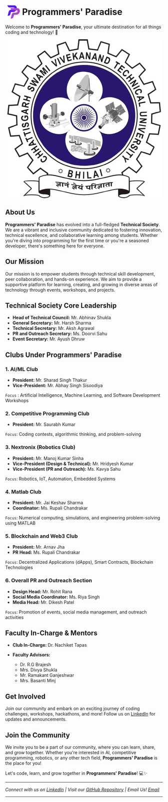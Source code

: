 <p align="Left">
  <img src="PPlogo.png" alt="PP Logo" width="50" style="vertical-align: middle;">
  <span style="font-size: 2em; font-weight: bold; vertical-align: middle;">Programmers' Paradise</span>
</p>


Welcome to **Programmers' Paradise**, your ultimate destination for all things coding and technology! 🚀

<p align="center">
  <img src="CSVTU_IMG.png" alt="Grid Image">
</p>

## About Us

**Programmers' Paradise** has evolved into a full-fledged **Technical Society**. We are a vibrant and inclusive community dedicated to fostering innovation, technical excellence, and collaborative learning among students. Whether you're diving into programming for the first time or you're a seasoned developer, there's something here for everyone.

## Our Mission

Our mission is to empower students through technical skill development, peer collaboration, and hands-on experience. We aim to provide a supportive platform for learning, creating, and growing in diverse areas of technology through events, workshops, and projects.

## Technical Society Core Leadership

* **Head of Technical Council:** Mr. Abhinav Shukla
* **General Secretary:** Mr. Harsh Sharma
* **Technical Secretary:** Mr. Aksh Agrawal
* **PR and Outreach Secretary:** Ms. Doorvi Sahu
* **Event Secretary:** Mr. Ayush Dhruw

## Clubs Under Programmers' Paradise

### 1. AI/ML Club

* **President:** Mr. Sharad Singh Thakur
* **Vice-President:** Mr. Abhay Singh Sisoodiya

`Focus` : Artificial Intelligence, Machine Learning, and Software Development Workshops

### 2. Competitive Programming Club

* **President:** Mr. Saurabh Kumar

`Focus`: Coding contests, algorithmic thinking, and problem-solving

### 3. Nextronix (Robotics Club)

* **President:** Mr. Manoj Kumar Sinha
* **Vice-President (Design & Technical):** Mr. Hridyesh Kumar
* **Vice-President (PR and Outreach):** Ms. Kavya Sahu

`Focus`: Robotics, IoT, Automation, Embedded Systems

### 4. Matlab Club

* **President:** Mr. Jai Keshav Sharma
* **Coordinator:** Ms. Rupali Chandrakar

`Focus`: Numerical computing, simulations, and engineering problem-solving using MATLAB

### 5. Blockchain and Web3 Club

* **President:** Mr. Arnav Jha
* **PR Head:** Ms. Rupali Chandrakar

`Focus`: Decentralized Applications (dApps), Smart Contracts, Blockchain Technologies

### 6. Overall PR and Outreach Section

* **Design Head:** Mr. Rohit Rana
* **Social Media Coordinator:** Ms. Riya Singh
* **Media Head:** Mr. Dikesh Patel

`Focus`: Promotion of events, social media management, and outreach activities

## Faculty In-Charge & Mentors

* **Club In-Charge:** Dr. Nachiket Tapas
* **Faculty Advisors:**

  * Dr. R.G Brajesh
  * Mrs. Divya Shukla
  * Mr. Ramakant Ganjeshwar
  * Mrs. Basanti Minj


## Get Involved

Join our community and embark on an exciting journey of coding challenges, workshops, hackathons, and more! Follow us on [LinkedIn](https://www.linkedin.com/company/programmers-paradise-csvtu/) for updates and announcements.

## Join the Community

We invite you to be a part of our community, where you can learn, share, and grow together. Whether you're interested in AI, competitive programming, robotics, or any other tech field, **Programmers' Paradise** is the place for you!

Let's code, learn, and grow together in **Programmers' Paradise**! 💻✨

---

*Connect with us on [LinkedIn](https://www.linkedin.com/company/programmers-paradise-csvtu/) | Visit our [GitHub Repository](https://github.com/Programmers-Paradise) | Email Us! [Email](programmers.paradise.utd@csvtu.ac.in)*

--- 

